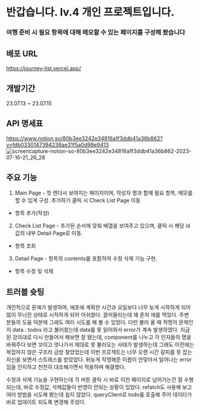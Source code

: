 # 반갑습니다. lv.4 개인 프로젝트입니다.
### 여행 준비 시 필요 항목에 대해 메모할 수 있는 페이지를 구성해 봤습니다
## 배포 URL
https://journey-list.vercel.app/

## 개발기간
23.07.13 ~ 23.07.15

## API 명세표
https://www.notion.so/80b3ee3242e34816a1f3ddb41a36b862?v=fdb0330147394238ae31f5a0d98e9413
![screencapture-notion-so-80b3ee3242e34816a1f3ddb41a36b862-2023-07-16-21_26_28](https://github.com/wooriki/JourneyList/assets/109304556/521b851c-0ec1-4fd1-9048-fb3cc1e9b41e)

## 주요 기능
1. Main Page - 첫 렌더시 보여지는 페이지이며, 작성자 명과 함께 필요 항목, 메모를 할 수 있게 구성.
   추가하기 클릭 시 Check List Page 이동
* 항목 추가(작성)

2. Check List Page - 추가된 순서에 맞춰 배열을 보여주고 있으며, 클릭 시 해당 id값의 내부 Detail Page로 이동.
* 항목 조회

3. Detail Page - 항목의 contents를 포함하여 수정 삭제 기능 구현.
* 항목 수정 및 삭제

## 트러블 슛팅
개인적으로 문제가 발생하여, 애초에 계획한 시간과 요일보다 너무 늦게 시작하게 되어 많이 무너진 상태로 시작하게 되어 아쉬웠다.
끌어올리는데 꽤 혼자 애를 먹었다. 주변 분들의 도움 덕분에 그래도 여러 시도를 해 볼 수 있었다.
다만 불러 올 때 작명의 문제인지 data : todos 라고 불러왔는데 data를 못 읽어와서 error가 계속 발생하였다.
지급된 강의대로 다시 만들어서 해보면 잘 됐는데, component를 나누고 각 인자들의 명을 바꿔주다 보면 꼬이고 엇나가서
제대로 못 불러오는 사태가 발생하는데 그래도 이전에는 복잡하지 않은 구조라 금방 찾았었는데 이번 프로젝트는 너무 오랜 시간 갈피를 못 잡는 자신을 보면서 스트레스를 받았었다.
뒤늦게 작명해준 이름이 안맞아서 일어나는 error임을 인지하고 천천히 대조해가면서 적용하며 해결했다.

수정과 삭제 기능을 구현하는데 각 버튼 클릭 시 바로 이전 페이지로 넘어가는건 잘 수행되는데, 바로 수정값, 삭제값들이
반영이 안되는 상황이 있었다. refatch도 사용해 보고 여러 방법을 시도해 봤는데 쉽지 않았다.
queryClient로 todo를 호출해 주어 데이터가 바로 업데이트 되도록 변경해 주었다.
